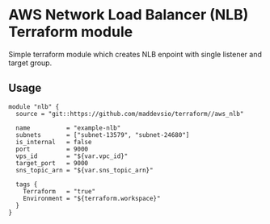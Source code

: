 AWS Network Load Balancer (NLB) Terraform module
================================================

Simple terraform module which creates NLB enpoint with single listener and target group.

Usage
-----

```hcl
module "nlb" {
  source = "git::https://github.com/maddevsio/terraform//aws_nlb"

  name          = "example-nlb"
  subnets       = ["subnet-13579", "subnet-24680"]
  is_internal   = false
  port          = 9000
  vps_id        = "${var.vpc_id}"
  target_port   = 9000
  sns_topic_arn = "${var.sns_topic_arn}"

  tags {
    Terraform   = "true"
    Environment = "${terraform.workspace}"
  }
}
```
